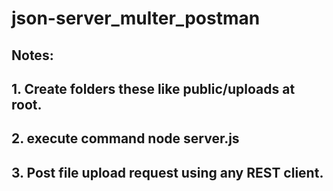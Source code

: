 # json-server_multer_postman

## Notes:
## 1. Create folders these like public/uploads at root.
## 2. execute command node server.js
## 3. Post file upload request using any REST client.
